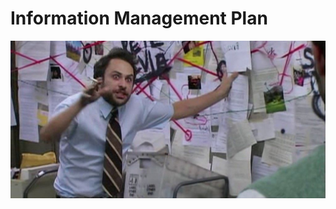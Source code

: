 # Information Management Plan
![Pepe Silvia conspiracy board](Charlies-Pepe-Silvia-conspiracy-in-Its-Always-Sunny-1919213752.jpg)

